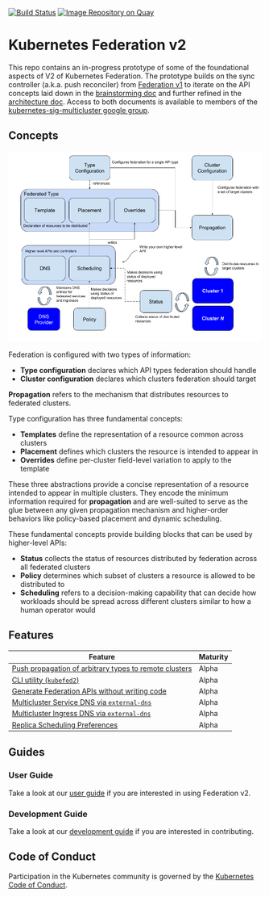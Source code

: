 [![Build Status](https://travis-ci.org/kubernetes-sigs/federation-v2.svg?branch=master)](https://travis-ci.org/kubernetes-sigs/federation-v2 "Travis")
[![Image Repository on Quay](https://quay.io/repository/kubernetes-multicluster/federation-v2/status "Image Repository on Quay")](https://quay.io/repository/kubernetes-multicluster/federation-v2)

# Kubernetes Federation v2

This repo contains an in-progress prototype of some of the
foundational aspects of V2 of Kubernetes Federation.  The prototype
builds on the sync controller (a.k.a. push reconciler) from
[Federation v1](https://github.com/kubernetes/federation/) to iterate
on the API concepts laid down in the [brainstorming
doc](https://docs.google.com/document/d/159cQGlfgXo6O4WxXyWzjZiPoIuiHVl933B43xhmqPEE/edit#)
and further refined in the [architecture
doc](https://docs.google.com/document/d/1ihWETo-zE8U_QNuzw5ECxOWX0Df_2BVfO3lC4OesKRQ/edit#).
Access to both documents is available to members of the
[kubernetes-sig-multicluster google
group](https://groups.google.com/forum/#!forum/kubernetes-sig-multicluster).

## Concepts

<p align="center"><img src="docs/images/concepts.png" width="711"></p>

Federation is configured with two types of information:

- **Type configuration** declares which API types federation should handle
- **Cluster configuration** declares which clusters federation should target

**Propagation** refers to the mechanism that distributes resources to federated
clusters.

Type configuration has three fundamental concepts:

- **Templates** define the representation of a resource common across clusters
- **Placement** defines which clusters the resource is intended to appear in
- **Overrides** define per-cluster field-level variation to apply to the template

These three abstractions provide a concise representation of a resource intended
to appear in multiple clusters. They encode the minimum information required for
**propagation** and are well-suited to serve as the glue between any given
propagation mechanism and higher-order behaviors like policy-based placement and
dynamic scheduling.

These fundamental concepts provide building blocks that can be used by
higher-level APIs:

- **Status** collects the status of resources distributed by federation across all federated clusters
- **Policy** determines which subset of clusters a resource is allowed to be distributed to
- **Scheduling** refers to a decision-making capability that can decide how 
  workloads should be spread across different clusters similar to how a human
  operator would

## Features

| Feature | Maturity |
|---------|----------|
| [Push propagation of arbitrary types to remote clusters](https://github.com/kubernetes-sigs/federation-v2/blob/master/docs/userguide.md#example) | Alpha |
| [CLI utility (`kubefed2`)](https://github.com/kubernetes-sigs/federation-v2/blob/master/docs/userguide.md#operations) | Alpha |
| [Generate Federation APIs without writing code](https://github.com/kubernetes-sigs/federation-v2/blob/master/docs/userguide.md#enabling-federation-of-an-api-type) | Alpha |
| [Multicluster Service DNS via `external-dns`](https://github.com/kubernetes-sigs/federation-v2/blob/master/docs/servicedns-with-externaldns.md) | Alpha |
| [Multicluster Ingress DNS via `external-dns`](https://github.com/kubernetes-sigs/federation-v2/blob/master/docs/ingressdns-with-externaldns.md) | Alpha |
| [Replica Scheduling Preferences](https://github.com/kubernetes-sigs/federation-v2/blob/master/docs/userguide.md#replicaschedulingpreference) | Alpha |

## Guides

### User Guide

Take a look at our [user guide](docs/userguide.md) if you are interested in
using Federation v2.

### Development Guide

Take a look at our [development guide](docs/development.md) if you are
interested in contributing.

## Code of Conduct

Participation in the Kubernetes community is governed by the
[Kubernetes Code of Conduct](./code-of-conduct.md).
